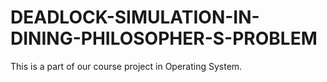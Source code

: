# DEADLOCK-SIMULATION-IN-DINING-PHILOSOPHER-S-PROBLEM
This is a part of our course project in Operating System.  
